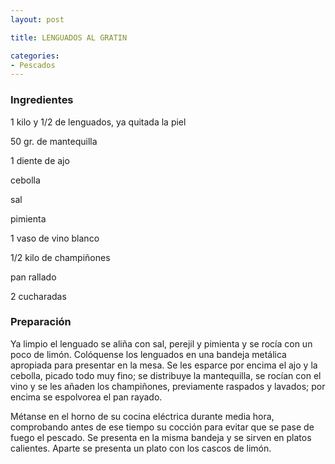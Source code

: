 ```yaml
---
layout: post

title: LENGUADOS AL GRATIN

categories:
- Pescados
---
```

<h3>Ingredientes</h3>1 kilo y 1/2 de lenguados, ya quitada la piel

50 gr. de mantequilla

1 diente de ajo

cebolla

sal

pimienta

1 vaso de vino blanco

1/2 kilo de champiñones

pan rallado

2 cucharadas

<h3>Preparación</h3>Ya limpio el lenguado se aliña con sal, perejil y pimienta y se rocía con un poco de limón. Colóquense los lenguados en una bandeja metálica apropiada para presentar en la mesa. Se les esparce por encima el ajo y la cebolla, picado todo muy fino; se distribuye la mantequilla, se rocían con el vino y se les añaden los champiñones, previamente raspados y lavados; por encima se espolvorea el pan rayado.

Métanse en el horno de su cocina eléctrica durante media hora, comprobando antes de ese tiempo su cocción para evitar que se pase de fuego el pescado. Se presenta en la misma bandeja y se sirven en platos calientes. Aparte se presenta un plato con los cascos de limón.